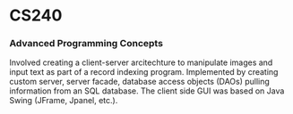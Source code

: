 # CS240
### Advanced Programming Concepts

Involved creating a client-server arcitechture to manipulate images and input text as part of a record indexing program. Implemented by creating custom server, server facade, database access objects (DAOs) pulling information from an SQL database. The client side GUI was based on Java Swing (JFrame, Jpanel, etc.).  
